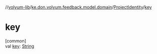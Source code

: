 //[volyum-lib](../../../index.md)/[ke.don.volyum.feedback.model.domain](../index.md)/[ProjectIdentity](index.md)/[key](key.md)

# key

[common]\
val [key](key.md): [String](https://kotlinlang.org/api/core/kotlin-stdlib/kotlin/-string/index.html)